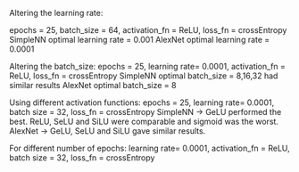 Altering the learning rate:

epochs = 25, batch_size = 64, activation_fn = ReLU, loss_fn = crossEntropy
SimpleNN optimal learning rate = 0.001
AlexNet optimal learning rate = 0.0001

Altering the batch_size:
epochs = 25, learning rate= 0.0001, activation_fn = ReLU, loss_fn = crossEntropy
SimpleNN optimal batch_size = 8,16,32 had similar results
AlexNet optimal batch_size = 8

Using different activation functions:
epochs = 25, learning rate= 0.0001, batch size  = 32, loss_fn = crossEntropy
SimpleNN -> GeLU performed the best. ReLU, SeLU and SiLU were comparable and sigmoid was the worst.
AlexNet -> GeLU, SeLU and SiLU gave similar results.

For different number of epochs:
learning rate= 0.0001, activation_fn = ReLU, batch size  = 32, loss_fn = crossEntropy
